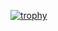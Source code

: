 [![trophy](https://github-profile-trophy.vercel.app/?nahomdev=ryo-ma)](https://github.com/ryo-ma/github-profile-trophy)
